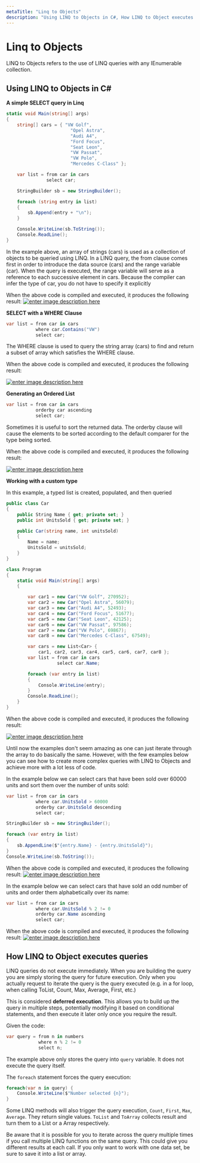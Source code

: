 ```yaml
---
metaTitle: "Linq to Objects"
description: "Using LINQ to Objects in C#, How LINQ to Object executes queries"
---
```


# Linq to Objects


LINQ to Objects refers to the use of LINQ queries with any IEnumerable collection.



## Using LINQ to Objects in C#


**A simple SELECT query in Linq**

```cs
static void Main(string[] args)
{
    string[] cars = { "VW Golf", 
                        "Opel Astra", 
                        "Audi A4", 
                        "Ford Focus", 
                        "Seat Leon", 
                        "VW Passat", 
                        "VW Polo", 
                        "Mercedes C-Class" };

    var list = from car in cars
               select car;

    StringBuilder sb = new StringBuilder();

    foreach (string entry in list)
    {
        sb.Append(entry + "\n");
    }

    Console.WriteLine(sb.ToString());
    Console.ReadLine();
}

```

In the example above, an array of strings (cars) is used as a collection of objects to be queried using LINQ. In a LINQ query, the from clause comes first in order to introduce the data source (cars) and the range variable (car). When the query is executed, the range variable will serve as a reference to each successive element in cars. Because the compiler can infer the type of car, you do not have to specify it explicitly

When the above code is compiled and executed, it produces the following result:
[<img src="https://i.stack.imgur.com/lG65Q.png" alt="enter image description here" />](https://i.stack.imgur.com/lG65Q.png)

**SELECT with a WHERE Clause**

```cs
var list = from car in cars
           where car.Contains("VW")
           select car;

```

The WHERE clause is used to query the string array (cars) to find and return a subset of array which satisfies the WHERE clause.

When the above code is compiled and executed, it produces the following result:

[<img src="https://i.stack.imgur.com/llGXx.png" alt="enter image description here" />](https://i.stack.imgur.com/llGXx.png)

**Generating an Ordered List**

```cs
var list = from car in cars
           orderby car ascending 
           select car;

```

Sometimes it is useful to sort the returned data. The orderby clause will cause the elements to be sorted according to the default comparer for the type being sorted.

When the above code is compiled and executed, it produces the following result:

[<img src="https://i.stack.imgur.com/ODH55.png" alt="enter image description here" />](https://i.stack.imgur.com/ODH55.png)

**Working with a custom type**

In this example, a typed list is created, populated, and then queried

```cs
public class Car
{
    public String Name { get; private set; }
    public int UnitsSold { get; private set; }

    public Car(string name, int unitsSold)
    {
        Name = name;
        UnitsSold = unitsSold;
    }
}

class Program
{
    static void Main(string[] args)
    {

        var car1 = new Car("VW Golf", 270952);
        var car2 = new Car("Opel Astra", 56079);
        var car3 = new Car("Audi A4", 52493);
        var car4 = new Car("Ford Focus", 51677);
        var car5 = new Car("Seat Leon", 42125);
        var car6 = new Car("VW Passat", 97586);
        var car7 = new Car("VW Polo", 69867);
        var car8 = new Car("Mercedes C-Class", 67549);

        var cars = new List<Car> { 
            car1, car2, car3, car4, car5, car6, car7, car8 };
        var list = from car in cars
                   select car.Name;

        foreach (var entry in list)
        {
            Console.WriteLine(entry);
        }
        Console.ReadLine();
    }
}

```

When the above code is compiled and executed, it produces the following result:

[<img src="https://i.stack.imgur.com/0jUOC.png" alt="enter image description here" />](https://i.stack.imgur.com/0jUOC.png)

Until now the examples don't seem amazing as one can just iterate through the array to do basically the same. However, with the few examples below you can see how to create more complex queries with LINQ to Objects and achieve more with a lot less of code.

In the example below we can select cars that have been sold over 60000 units and sort them over the number of units sold:

```cs
var list = from car in cars
           where car.UnitsSold > 60000 
           orderby car.UnitsSold descending 
           select car;

StringBuilder sb = new StringBuilder();

foreach (var entry in list)
{
    sb.AppendLine($"{entry.Name} - {entry.UnitsSold}");
}
Console.WriteLine(sb.ToString());

```

When the above code is compiled and executed, it produces the following result:
[<img src="https://i.stack.imgur.com/ZDeTt.png" alt="enter image description here" />](https://i.stack.imgur.com/ZDeTt.png)

In the example below we can select cars that have sold an odd number of units and order them alphabetically over its name:

```cs
var list = from car in cars
           where car.UnitsSold % 2 != 0 
           orderby car.Name ascending 
           select car;

```

When the above code is compiled and executed, it produces the following result:
[<img src="https://i.stack.imgur.com/fJnTp.png" alt="enter image description here" />](https://i.stack.imgur.com/fJnTp.png)



## How LINQ to Object executes queries


LINQ queries do not execute immediately. When you are building the query you are simply storing the query for future execution. Only when you actually request to iterate the query is the query executed (e.g. in a for loop, when calling ToList, Count, Max, Average, First, etc.)

This is considered **deferred execution**. This allows you to build up the query in multiple steps, potentially modifying it based on conditional statements, and then execute it later only once you require the result.

Given the code:

```cs
var query = from n in numbers 
            where n % 2 != 0
            select n;

```

The example above only stores the query into `query` variable. It does not execute the query itself.

The `foreach` statement forces the query execution:

```cs
foreach(var n in query) {
    Console.WriteLine($"Number selected {n}");
}

```

Some LINQ methods will also trigger the query execution, `Count`, `First`, `Max`, `Average`. They return single values. `ToList` and  `ToArray` collects result and turn them to a List or a Array respectively.

Be aware that it is possible for you to iterate across the query multiple times if you call multiple LINQ functions on the same query. This could give you different results at each call. If you only want to work with one data set, be sure to save it into a list or array.

